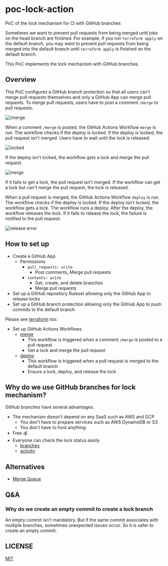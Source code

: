 # poc-lock-action

PoC of the lock mechanism for CI with GitHub branches

Sometimes we want to prevent pull requests from being merged until jobs on the head branch are finished.
For example, if you run `terraform apply` on the default branch, you may want to prevent pull requests from being merged into the default branch until `terraform apply` is finished on the default branch.

This PoC implements the lock mechanism with GitHub branches.

## Overview

This PoC configures a GitHub branch protection so that all users can't merge pull requests themselves and only a GitHub App can merge pull requests.
To merge pull requests, users have to post a comment `/merge` to pull requests.

![/merge](https://github.com/szksh-lab/poc-lock-action/assets/13323303/99cdf980-69bf-460f-8989-1202c667979d)

When a comment `/merge` is posted, the GitHub Actions Workflow `merge` is run.
The workflow checks if the deploy is locked.
If the deploy is locked, the pull request isn't merged.
Users have to wait until the lock is released.

![locked](https://github.com/szksh-lab/poc-lock-action/assets/13323303/54dc50f7-5757-4c2a-8d89-0905d4aee3c6)

If the deploy isn't locked, the workflow gets a lock and merge the pull request.

![merge](https://github.com/szksh-lab/poc-lock-action/assets/13323303/202d5adf-e661-4f71-ba07-c1c6fbaac67c)

If it fails to get a lock, the pull request isn't merged.
If the workflow can get a lock but can't merge the pull request, the lock is released.

When a pull request is merged, the GitHub Actions Workflow `deploy` is run.
The workflow checks if the deploy is locked.
If the deploy isn't locked, the workflow gets a lock.
The workflow runs a deploy.
After the deploy, the workflow releases the lock.
If it fails to release the lock, the failure is notified to the pull request.

![release error](https://github.com/szksh-lab/poc-lock-action/assets/13323303/164276b7-a037-406c-b36d-e2d8e2d710ba)

## How to set up

- Create a GitHub App
  - Permissions
    - `pull_requests: write`
      - Post comments, Merge pull requests
    - `contents: write`
      - Get, create, and delete branches
      - Merge pull requests
- Set up a GitHub repository Ruleset allowing only the GitHub App to release locks
- Set up a GitHub branch protection allowing only the GitHub App to push commits to the default branch

Please see [terraform](terraform) too.

- Set up GitHub Actions Workflows
  - [merge](.github/workflows/merge.yaml)
    - This workflow is triggered when a comment `/merge` is posted to a pull request
    - Get a lock and merge the pull request
  - [deploy](.github/workflows/deploy.yaml)
    - This workflow is triggered when a pull request is merged to the default branch
    - Ensure a lock, deploy, and release the lock

## Why do we use GitHub branches for lock mechanism?

GitHub branches have several advantages.

- The mechanism doesn't depend on any SaaS such as AWS and GCP
  - You don't have to prepare services such as AWS DynamoDB or S3
  - You don't have to host anything
- Free 💰
- Everyone can check the lock status easily
  - [branches](https://github.com/szksh-lab/poc-lock-action/branches)
  - [activity](https://github.com/szksh-lab/poc-lock-action/activity)

## Alternatives

- [Merge Queue](https://docs.github.com/en/repositories/configuring-branches-and-merges-in-your-repository/configuring-pull-request-merges/managing-a-merge-queue)

## Q&A

### Why do we create an empty commit to create a lock branch

An empty commit isn't mandatory.
But if the same commit associates with multiple branches, sometimes unexpected issues occur.
So it is safer to create an empty commit.

## LICENSE

[MIT](LICENSE)
